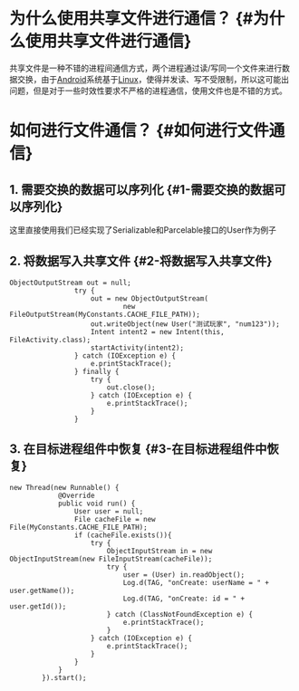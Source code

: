 # 为什么使用共享文件进行通信？ {#为什么使用共享文件进行通信}

共享文件是一种不错的进程间通信方式，两个进程通过读/写同一个文件来进行数据交换，由于[Android](http://lib.csdn.net/base/android)系统基于[Linux](http://lib.csdn.net/base/linux)，使得并发读、写不受限制，所以这可能出问题，但是对于一些时效性要求不严格的进程通信，使用文件也是不错的方式。

# 如何进行文件通信？ {#如何进行文件通信}

## 1. 需要交换的数据可以序列化 {#1-需要交换的数据可以序列化}

这里直接使用我们已经实现了Serializable和Parcelable接口的User作为例子

## 2. 将数据写入共享文件 {#2-将数据写入共享文件}

```
ObjectOutputStream out = null;
                try {
                    out = new ObjectOutputStream(
                            new FileOutputStream(MyConstants.CACHE_FILE_PATH));
                    out.writeObject(new User("测试玩家", "num123"));
                    Intent intent2 = new Intent(this, FileActivity.class);
                    startActivity(intent2);
                } catch (IOException e) {
                    e.printStackTrace();
                } finally {
                    try {
                        out.close();
                    } catch (IOException e) {
                        e.printStackTrace();
                    }
                }
```

## 3. 在目标进程组件中恢复 {#3-在目标进程组件中恢复}

```
new Thread(new Runnable() {
            @Override
            public void run() {
                User user = null;
                File cacheFile = new File(MyConstants.CACHE_FILE_PATH);
                if (cacheFile.exists()){
                    try {
                        ObjectInputStream in = new ObjectInputStream(new FileInputStream(cacheFile));
                        try {
                            user = (User) in.readObject();
                            Log.d(TAG, "onCreate: userName = " + user.getName());
                            Log.d(TAG, "onCreate: id = " + user.getId());
                        } catch (ClassNotFoundException e) {
                            e.printStackTrace();
                        }
                    } catch (IOException e) {
                        e.printStackTrace();
                    }
                }
            }
        }).start();
```



